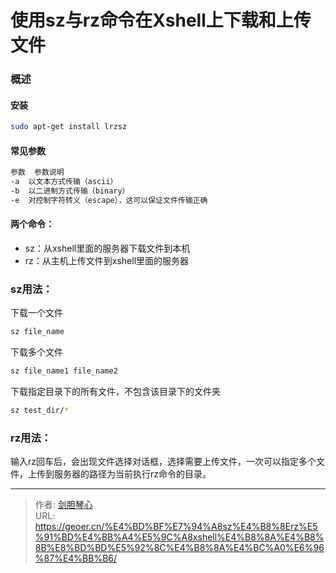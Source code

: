 # 使用sz与rz命令在Xshell上下载和上传文件


### 概述

#### 安装

```bash
sudo apt-get install lrzsz
```



#### 常见参数

```bash
参数	参数说明
-a	以文本方式传输（ascii）
-b	以二进制方式传输（binary）
-e	对控制字符转义（escape），这可以保证文件传输正确
```



#### 两个命令：

- sz：从xshell里面的服务器下载文件到本机
- rz：从主机上传文件到xshell里面的服务器

### sz用法：

 下载一个文件

```bash
sz file_name 
```

下载多个文件

```bash
sz file_name1 file_name2
```

下载指定目录下的所有文件，不包含该目录下的文件夹

```bash
sz test_dir/*
```



### rz用法：

输入rz回车后，会出现文件选择对话框，选择需要上传文件，一次可以指定多个文件，上传到服务器的路径为当前执行rz命令的目录。



---

> 作者: [剑胆琴心](http://geoer.cn)  
> URL: https://geoer.cn/%E4%BD%BF%E7%94%A8sz%E4%B8%8Erz%E5%91%BD%E4%BB%A4%E5%9C%A8xshell%E4%B8%8A%E4%B8%8B%E8%BD%BD%E5%92%8C%E4%B8%8A%E4%BC%A0%E6%96%87%E4%BB%B6/  

